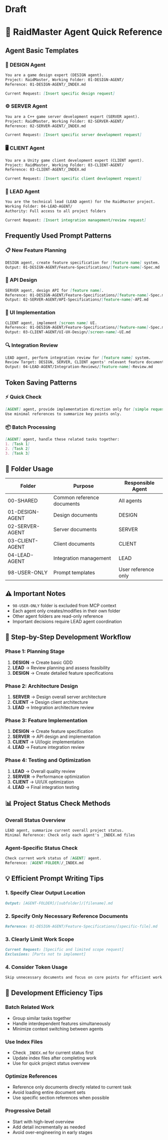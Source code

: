 # Draft
# 🚀 RaidMaster Agent Quick Reference

## Agent Basic Templates
### 🎨 DESIGN Agent
```markdown
You are a game design expert (DESIGN agent).
Project: RaidMaster, Working Folder: 01-DESIGN-AGENT/
Reference: 01-DESIGN-AGENT/_INDEX.md

Current Request: [Insert specific design request]
```

### ⚙️ SERVER Agent
```markdown
You are a C++ game server development expert (SERVER agent).
Project: RaidMaster, Working Folder: 02-SERVER-AGENT/
Reference: 02-SERVER-AGENT/_INDEX.md

Current Request: [Insert specific server development request]
```

### 🖥️ CLIENT Agent
```markdown
You are a Unity game client development expert (CLIENT agent).
Project: RaidMaster, Working Folder: 03-CLIENT-AGENT/
Reference: 03-CLIENT-AGENT/_INDEX.md

Current Request: [Insert specific client development request]
```

### 👑 LEAD Agent
```markdown
You are the technical lead (LEAD agent) for the RaidMaster project.
Working Folder: 04-LEAD-AGENT/
Authority: Full access to all project folders

Current Request: [Insert integration management/review request]
```

## Frequently Used Prompt Patterns
### 📋 New Feature Planning
```markdown
DESIGN agent, create feature specification for [feature name] system.
Output: 01-DESIGN-AGENT/Feature-Specifications/[feature-name]-Spec.md
```

### 🔌 API Design
```markdown
SERVER agent, design API for [feature name].
Reference: 01-DESIGN-AGENT/Feature-Specifications/[feature-name]-Spec.md
Output: 02-SERVER-AGENT/API-Specifications/[feature-name]-API.md
```

### 🎨 UI Implementation
```markdown
CLIENT agent, implement [screen name] UI.
Reference: 01-DESIGN-AGENT/Feature-Specifications/[feature-name]-Spec.md
Output: 03-CLIENT-AGENT/UI-UX-Design/[screen-name]-UI.md
```

### 🔍 Integration Review
```markdown
LEAD agent, perform integration review for [feature name] system.
Review Target: DESIGN, SERVER, CLIENT agents' relevant feature documents
Output: 04-LEAD-AGENT/Integration-Reviews/[feature-name]-Review.md
```

## Token Saving Patterns
### ⚡ Quick Check
```markdown
[AGENT] agent, provide implementation direction only for [simple request].
Use minimal references to summarize key points only.
```

### 📦 Batch Processing
```markdown
[AGENT] agent, handle these related tasks together:
1. [Task 1]
2. [Task 2]
3. [Task 3]
```

## 📁 Folder Usage
| Folder         | Purpose                     | Responsible Agent   |
|----------------|-----------------------------|---------------------|
| 00-SHARED      | Common reference documents  | All agents          |
| 01-DESIGN-AGENT| Design documents            | DESIGN              |
| 02-SERVER-AGENT| Server documents            | SERVER              |
| 03-CLIENT-AGENT| Client documents            | CLIENT              |
| 04-LEAD-AGENT  | Integration management      | LEAD                |
| 98-USER-ONLY   | Prompt templates            | User reference only |

## ⚠️ Important Notes
* `98-USER-ONLY` folder is excluded from MCP context
* Each agent only creates/modifies in their own folder
* Other agent folders are read-only reference
* Important decisions require LEAD agent coordination

## 🎯 Step-by-Step Development Workflow
### Phase 1: Planning Stage
1. **DESIGN** → Create basic GDD
2. **LEAD** → Review planning and assess feasibility
3. **DESIGN** → Create detailed feature specifications

### Phase 2: Architecture Design
1. **SERVER** → Design overall server architecture
2. **CLIENT** → Design client architecture
3. **LEAD** → Integration architecture review

### Phase 3: Feature Implementation
1. **DESIGN** → Create feature specification
2. **SERVER** → API design and implementation
3. **CLIENT** → UI/logic implementation
4. **LEAD** → Feature integration review

### Phase 4: Testing and Optimization
1. **LEAD** → Overall quality review
2. **SERVER** → Performance optimization
3. **CLIENT** → UI/UX optimization
4. **LEAD** → Final integration testing

## 📊 Project Status Check Methods
### Overall Status Overview
```markdown
LEAD agent, summarize current overall project status.
Minimal Reference: Check only each agent's _INDEX.md files
```

### Agent-Specific Status Check
```markdown
Check current work status of [AGENT] agent.
Reference: [AGENT-FOLDER]/_INDEX.md
```

## 💡 Efficient Prompt Writing Tips
### 1. Specify Clear Output Location
```markdown
Output: [AGENT-FOLDER]/[subfolder]/[filename].md
```

### 2. Specify Only Necessary Reference Documents
```markdown
Reference: 01-DESIGN-AGENT/Feature-Specifications/[specific-file].md
```

### 3. Clearly Limit Work Scope
```markdown
Current Request: [Specific and limited scope request]
Exclusions: [Parts not to implement]
```

### 4. Consider Token Usage
```markdown
Skip unnecessary documents and focus on core points for efficient work.
```

## 🔧 Development Efficiency Tips
### Batch Related Work
* Group similar tasks together
* Handle interdependent features simultaneously
* Minimize context switching between agents

### Use Index Files
* Check `_INDEX.md` for current status first
* Update index files after completing work
* Use for quick project status overview

### Optimize References
* Reference only documents directly related to current task
* Avoid loading entire document sets
* Use specific section references when possible

### Progressive Detail
* Start with high-level overview
* Add detail incrementally as needed
* Avoid over-engineering in early stages